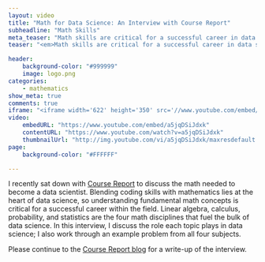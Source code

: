 ```yaml
---
layout: video
title: "Math for Data Science: An Interview with Course Report"
subheadline: "Math Skills"
meta_teaser: "Math skills are critical for a successful career in data science. Find out why in this interview with Course Report."
teaser: "<em>Math skills are critical for a successful career in data science. Find out why in this interview with Course Report.</em>"

header:
    background-color: "#999999"
    image: logo.png
categories:
    - mathematics
show_meta: true
comments: true
iframe: "<iframe width='622' height='350' src='//www.youtube.com/embed/a5jqDSiJdxk' frameborder='0' allowfullscreen></iframe>"
video:
    embedURL: "https://www.youtube.com/embed/a5jqDSiJdxk"
    contentURL: "https://www.youtube.com/watch?v=a5jqDSiJdxk"
    thumbnailUrl: "http://img.youtube.com/vi/a5jqDSiJdxk/maxresdefault.jpg"
page:
    background-color: "#FFFFFF"

---
```

<!--more-->


I recently sat down with [Course Report][1] to discuss the math needed to become a data scientist.  Blending coding skills with mathematics lies at the heart of data science, so understanding fundamental math concepts is critical for a successful career within the field.  Linear algebra, calculus, probability, and statistics are the four math disciplines that fuel the bulk of data science.  In this interview, I discuss the role each topic plays in data science; I also work through an example problem from all four subjects.


Please continue to the [Course Report blog][2] for a write-up of the interview.


[1]: https://www.coursereport.com/
[2]: https://www.coursereport.com/blog/math-for-data-science-with-metis



<!--
image:
    thumb: CourseReport_Thumb.png
    homepage: CourseReport_Feb2020.png
    title: CourseReport_Feb2020.png
    caption: "Photo by CP. Image constructed by Course Report."
    caption_url: "https://www.coursereport.com/"
-->